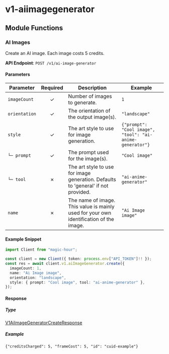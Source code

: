 # v1-aiimagegenerator

## Module Functions
### AI Images <a name="create"></a>

Create an AI image. Each image costs 5 credits.

**API Endpoint**: `POST /v1/ai-image-generator`

#### Parameters

| Parameter | Required | Description | Example |
|-----------|:--------:|-------------|--------|
| `imageCount` | ✓ | Number of images to generate. | `1` |
| `orientation` | ✓ | The orientation of the output image(s). | `"landscape"` |
| `style` | ✓ | The art style to use for image generation. | `{"prompt": "Cool image", "tool": "ai-anime-generator"}` |
| `└─ prompt` | ✓ | The prompt used for the image(s). | `"Cool image"` |
| `└─ tool` | ✗ | The art style to use for image generation. Defaults to 'general' if not provided. | `"ai-anime-generator"` |
| `name` | ✗ | The name of image. This value is mainly used for your own identification of the image. | `"Ai Image image"` |

#### Example Snippet

```typescript
import Client from "magic-hour";

const client = new Client({ token: process.env["API_TOKEN"]!! });
const res = await client.v1.aiImageGenerator.create({
  imageCount: 1,
  name: "Ai Image image",
  orientation: "landscape",
  style: { prompt: "Cool image", tool: "ai-anime-generator" },
});

```

#### Response

##### Type
[V1AiImageGeneratorCreateResponse](/src/types/v1-ai-image-generator-create-response.ts)

##### Example
`{"creditsCharged": 5, "frameCost": 5, "id": "cuid-example"}`
<!-- CUSTOM DOCS START -->

<!-- CUSTOM DOCS END -->

